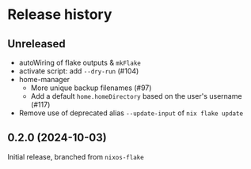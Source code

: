 # Release history

## Unreleased

- autoWiring of flake outputs & `mkFlake`
- activate script: add `--dry-run` (#104)
- home-manager
  - More unique backup filenames (#97)
  - Add a default `home.homeDirectory` based on the user's username (#117)
- Remove use of deprecated alias `--update-input` of `nix flake update`

## 0.2.0 (2024-10-03)

Initial release, branched from `nixos-flake`
